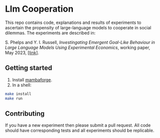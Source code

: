 # Llm Cooperation

This repo contains code, explanations and results of experiments to ascertain the propensity of large-language models
to cooperate in social dilemmas.  The experiments are described in:

S. Phelps and Y. I. Russell, *Investingating Emergent Goal-Like Behaviour in Large Language Models Using Experimental
Economics*, working paper, May 2023, [[link]](https://sphelps.net/papers/llm-cooperation/).

## Getting started

1. Install [mambaforge](https://github.com/conda-forge/miniforge#mambaforge).
2. In a shell:
~~~bash
make install
make run
~~~

## Contributing

If you have a new experiment then please submit a pull request.
All code should have corresponding tests and all experiments
should be replicable.

